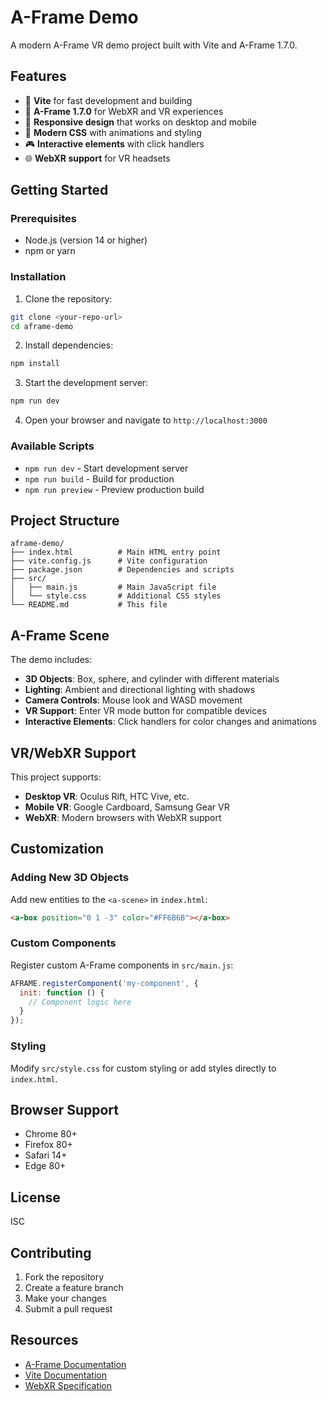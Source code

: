 # A-Frame Demo

A modern A-Frame VR demo project built with Vite and A-Frame 1.7.0.

## Features

- 🚀 **Vite** for fast development and building
- 🥽 **A-Frame 1.7.0** for WebXR and VR experiences
- 📱 **Responsive design** that works on desktop and mobile
- 🎨 **Modern CSS** with animations and styling
- 🎮 **Interactive elements** with click handlers
- 🌐 **WebXR support** for VR headsets

## Getting Started

### Prerequisites

- Node.js (version 14 or higher)
- npm or yarn

### Installation

1. Clone the repository:
```bash
git clone <your-repo-url>
cd aframe-demo
```

2. Install dependencies:
```bash
npm install
```

3. Start the development server:
```bash
npm run dev
```

4. Open your browser and navigate to `http://localhost:3000`

### Available Scripts

- `npm run dev` - Start development server
- `npm run build` - Build for production
- `npm run preview` - Preview production build

## Project Structure

```
aframe-demo/
├── index.html          # Main HTML entry point
├── vite.config.js      # Vite configuration
├── package.json        # Dependencies and scripts
├── src/
│   ├── main.js         # Main JavaScript file
│   └── style.css       # Additional CSS styles
└── README.md           # This file
```

## A-Frame Scene

The demo includes:

- **3D Objects**: Box, sphere, and cylinder with different materials
- **Lighting**: Ambient and directional lighting with shadows
- **Camera Controls**: Mouse look and WASD movement
- **VR Support**: Enter VR mode button for compatible devices
- **Interactive Elements**: Click handlers for color changes and animations

## VR/WebXR Support

This project supports:
- **Desktop VR**: Oculus Rift, HTC Vive, etc.
- **Mobile VR**: Google Cardboard, Samsung Gear VR
- **WebXR**: Modern browsers with WebXR support

## Customization

### Adding New 3D Objects

Add new entities to the `<a-scene>` in `index.html`:

```html
<a-box position="0 1 -3" color="#FF6B6B"></a-box>
```

### Custom Components

Register custom A-Frame components in `src/main.js`:

```javascript
AFRAME.registerComponent('my-component', {
  init: function () {
    // Component logic here
  }
});
```

### Styling

Modify `src/style.css` for custom styling or add styles directly to `index.html`.

## Browser Support

- Chrome 80+
- Firefox 80+
- Safari 14+
- Edge 80+

## License

ISC

## Contributing

1. Fork the repository
2. Create a feature branch
3. Make your changes
4. Submit a pull request

## Resources

- [A-Frame Documentation](https://aframe.io/docs/)
- [Vite Documentation](https://vitejs.dev/)
- [WebXR Specification](https://immersive-web.github.io/webxr/)
